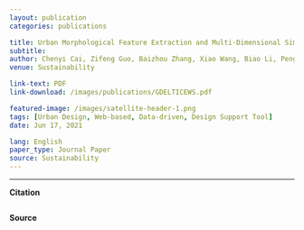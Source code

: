 ```yaml
---
layout: publication
categories: publications

title: Urban Morphological Feature Extraction and Multi-Dimensional Similarity Analysis Based on Deep Learning Approaches
subtitle: 
author: Chenyi Cai, Zifeng Guo, Baizhou Zhang, Xiao Wang, Biao Li, Peng Tang
venue: Sustainability

link-text: PDF
link-download: /images/publications/GDELTICEWS.pdf

featured-image: /images/satellite-header-1.png
tags: [Urban Design, Web-based, Data-driven, Design Support Tool]
date: Jun 17, 2021

lang: English
paper_type: Journal Paper
source: Sustainability
---
```


---
**Citation**

``` bib


``` 

**Source**

